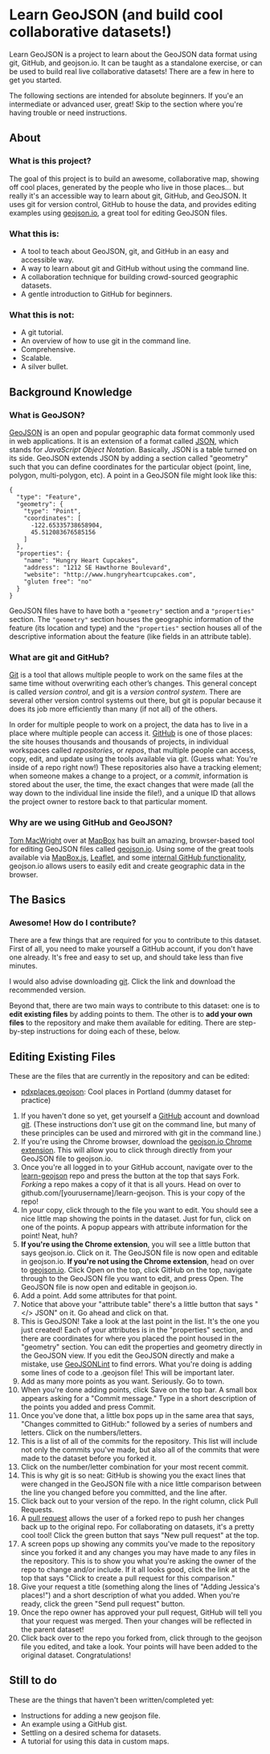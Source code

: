 Learn GeoJSON (and build cool collaborative datasets!)
=============

Learn GeoJSON is a project to learn about the GeoJSON data format using git, GitHub, and geojson.io. It can be taught as a standalone exercise, or can be used to build real live collaborative datasets! There are a few in here to get you started.

The following sections are intended for absolute beginners. If you'e an intermediate or advanced user, great! Skip to the section where you're having trouble or need instructions.

## About

### What is this project?

The goal of this project is to build an awesome, collaborative map, showing off cool places, generated by the people who live in those places... but really it's an accessible way to learn about git, GitHub, and GeoJSON. It uses git for version control, GitHub to house the data, and provides editing examples using [geojson.io](http://geojson.io), a great tool for editing GeoJSON files.

### What this is:

- A tool to teach about GeoJSON, git, and GitHub in an easy and accessible way.
- A way to learn about git and GitHub without using the command line.
- A collaboration technique for building crowd-sourced geographic datasets.
- A gentle introduction to GitHub for beginners.

### What this is not:

- A git tutorial. 
- An overview of how to use git in the command line.
- Comprehensive.
- Scalable.
- A silver bullet.

## Background Knowledge

### What is GeoJSON?

[GeoJSON](http://geojson.org/geojson-spec.html) is an open and popular geographic data format commonly used in web applications. It is an extension of a format called [JSON](http://json.org), which stands for *JavaScript Object Notation*. Basically, JSON is a table turned on its side. GeoJSON extends JSON by adding a section called "geometry" such that you can define coordinates for the particular object (point, line, polygon, multi-polygon, etc). A point in a GeoJSON file might look like this:

    {
      "type": "Feature",
      "geometry": {
        "type": "Point",
        "coordinates": [
          -122.65335738658904,
          45.512083676585156
        ]
      },
      "properties": {
        "name": "Hungry Heart Cupcakes",
        "address": "1212 SE Hawthorne Boulevard",
        "website": "http://www.hungryheartcupcakes.com",
        "gluten free": "no"
      }
    }
    
GeoJSON files have to have both a `"geometry"` section and a `"properties"` section. The `"geometry"` section houses the geographic information of the feature (its location and type) and the `"properties"` section houses all of the descriptive information about the feature (like fields in an attribute table).

### What are git and GitHub?

[Git](http://git-scm.org) is a tool that allows multiple people to work on the same files at the same time without overwriting each other’s changes. This general concept is called *version control*, and git is a *version control system*. There are several other version control systems out there, but git is popular because it does its job more efficiently than many (if not all) of the others.

In order for multiple people to work on a project, the data has to live in a place where multiple people can access it. [GitHub](http://github.com) is one of those places: the site houses thousands and thousands of projects, in individual workspaces called *repositories*, or *repos*, that multiple people can access, copy, edit, and update using the tools available via git. (Guess what: You're inside of a repo right now!) These repositories also have a tracking element; when someone makes a change to a project, or a *commit*, information is stored about the user, the time, the exact changes that were made (all the way down to the individual line inside the file!), and a unique ID that allows the project owner to restore back to that particular moment.

### Why are we using GitHub and GeoJSON?

[Tom MacWright](http://www.mapbox.com/about/team/#tom-macwright) over at [MapBox](http://mapbox.com) has built an amazing, browser-based tool for editing GeoJSON files called [geojson.io](http://geojson.io). Using some of the great tools available via [MapBox.js](http://www.mapbox.com/mapbox.js/api/v1.3.1/), [Leaflet](http://leafletjs.com), and some [internal GitHub functionality](https://github.com/blog/1528-there-s-a-map-for-that), geojson.io allows users to easily edit and create geographic data in the browser.

## The Basics

### Awesome! How do I contribute?

There are a few things that are required for you to contribute to this dataset. First of all, you need to make yourself a GitHub account, if you don't have one already. It's free and easy to set up, and should take less than five minutes.

I would also advise downloading [git](http://git-scm.org). Click the link and download the recommended version.

Beyond that, there are two main ways to contribute to this dataset: one is to **edit existing files** by adding points to them. The other is to **add your own files** to the repository and make them available for editing. There are step-by-step instructions for doing each of these, below.

## Editing Existing Files

These are the files that are currently in the repository and can be edited:

  - [pdxplaces.geojson](https://github.com/lyzidiamond/learn-geojson/blob/master/geojson/pdxplaces.geojson): Cool places in Portland (dummy dataset for practice)

1. If you haven't done so yet, get yourself a [GitHub](http://github.com) account and download [git](http://git-scm.org). (These instructions don't use git on the command line, but many of these principles can be used and mirrored with git in the command line.)
2. If you're using the Chrome browser, download the [geojson.io Chrome extension](https://chrome.google.com/webstore/detail/geojsonio/oibjgofbhldcajfamjganpeacipebckp). This will allow you to click through directly from your GeoJSON file to geojson.io.
3. Once you're all logged in to your GitHub account, navigate over to the [learn-geojson](http://github.com/lyzidiamond/learn-geojson) repo and press the button at the top that says Fork. *Forking* a repo makes a copy of it that is all yours. Head on over to github.com/[yourusername]/learn-geojson. This is your copy of the repo!
4. In *your* copy, click through to the file you want to edit. You should see a nice little map showing the points in the dataset. Just for fun, click on one of the points. A popup appears with attribute information for the point! Neat, huh?
5. **If you're using the Chrome extension**, you will see a little button that says geojson.io. Click on it. The GeoJSON file is now open and editable in geojson.io. **If you're not using the Chrome extension**, head on over to [geojson.io](http://geojson.io). Click Open on the top, click GitHub on the top, navigate through to the GeoJSON file you want to edit, and press Open. The GeoJSON file is now open and editable in geojson.io.
6. Add a point. Add some attributes for that point.
7. Notice that above your "attribute table" there's a little button that says "</> JSON" on it. Go ahead and click on that.
8. This is GeoJSON! Take a look at the last point in the list. It's the one you just created! Each of your attributes is in the "properties" section, and there are coordinates for where you placed the point housed in the "geometry" section. You can edit the properties and geometry directly in the GeoJSON view. If you edit the GeoJSON directly and make a mistake, use [GeoJSONLint](http://geojsonlint.com/) to find errors. What you're doing is adding some lines of code to a .geojson file! This will be important later.
9. Add as many more points as you want. Seriously. Go to town.
10. When you're done adding points, click Save on the top bar. A small box appears asking for a "Commit message." Type in a short description of the points you added and press Commit.
11. Once you've done that, a little box pops up in the same area that says, "Changes committed to GitHub:" followed by a series of numbers and letters. Click on the numbers/letters.
12. This is a list of all of the commits for the repository. This list will include not only the commits you've made, but also all of the commits that were made to the dataset before you forked it.
13. Click on the number/letter combination for your most recent commit.
14. This is why git is so neat: GitHub is showing you the exact lines that were changed in the GeoJSON file with a nice little comparison between the line you changed before you committed, and the line after.
15. Click back out to your version of the repo. In the right column, click Pull Requests.
16. A [pull request](https://help.github.com/articles/using-pull-requests) allows the user of a forked repo to push her changes back up to the original repo. For collaborating on datasets, it's a pretty cool tool! Click the green button that says "New pull request" at the top.
17. A screen pops up showing any commits you've made to the repository since you forked it and any changes you may have made to any files in the repository. This is to show you what you're asking the owner of the repo to change and/or include. If it all looks good, click the link at the top that says "Click to create a pull request for this comparison."
18. Give your request a title (something along the lines of "Adding Jessica's places!") and a short description of what you added. When you're ready, click the green "Send pull request" button.
19. Once the repo owner has approved your pull request, GitHub will tell you that your request was merged. Then your changes will be reflected in the parent dataset!
20. Click back over to the repo you forked from, click through to the geojson file you edited, and take a look. Your points will have been added to the original dataset. Congratulations!

## Still to do

These are the things that haven't been written/completed yet:

- Instructions for adding a new geojson file.
- An example using a GitHub gist.
- Settling on a desired schema for datasets.
- A tutorial for using this data in custom maps.
